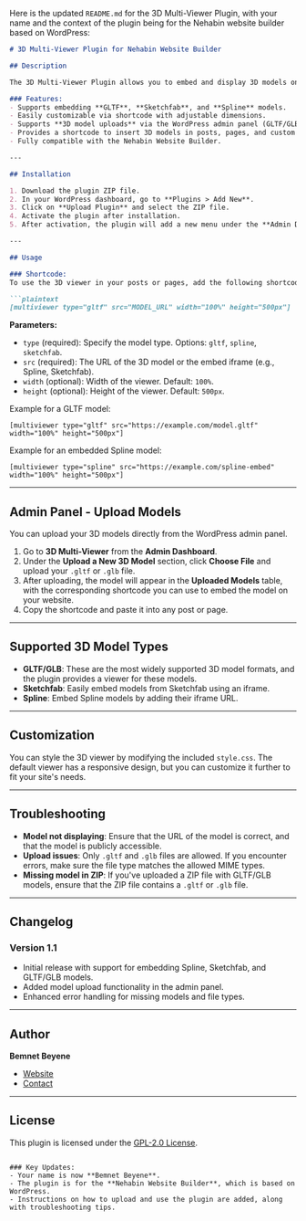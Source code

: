 Here is the updated `README.md` for the 3D Multi-Viewer Plugin, with your name and the context of the plugin being for the Nehabin website builder based on WordPress:

```markdown
# 3D Multi-Viewer Plugin for Nehabin Website Builder

## Description

The 3D Multi-Viewer Plugin allows you to embed and display 3D models on your WordPress website, specifically designed for the **Nehabin Website Builder**. This plugin supports multiple 3D model types, including Spline, Sketchfab, and GLTF/GLB models. It allows users to view interactive 3D models directly within posts and pages using a simple shortcode.

### Features:
- Supports embedding **GLTF**, **Sketchfab**, and **Spline** models.
- Easily customizable via shortcode with adjustable dimensions.
- Supports **3D model uploads** via the WordPress admin panel (GLTF/GLB).
- Provides a shortcode to insert 3D models in posts, pages, and custom content.
- Fully compatible with the Nehabin Website Builder.

---

## Installation

1. Download the plugin ZIP file.
2. In your WordPress dashboard, go to **Plugins > Add New**.
3. Click on **Upload Plugin** and select the ZIP file.
4. Activate the plugin after installation.
5. After activation, the plugin will add a new menu under the **Admin Dashboard** titled **3D Multi-Viewer** where you can upload your models and get the corresponding shortcode.

---

## Usage

### Shortcode:
To use the 3D viewer in your posts or pages, add the following shortcode:

```plaintext
[multiviewer type="gltf" src="MODEL_URL" width="100%" height="500px"]
```

**Parameters:**
- `type` (required): Specify the model type. Options: `gltf`, `spline`, `sketchfab`.
- `src` (required): The URL of the 3D model or the embed iframe (e.g., Spline, Sketchfab).
- `width` (optional): Width of the viewer. Default: `100%`.
- `height` (optional): Height of the viewer. Default: `500px`.

Example for a GLTF model:
```plaintext
[multiviewer type="gltf" src="https://example.com/model.gltf" width="100%" height="500px"]
```

Example for an embedded Spline model:
```plaintext
[multiviewer type="spline" src="https://example.com/spline-embed" width="100%" height="500px"]
```

---

## Admin Panel - Upload Models

You can upload your 3D models directly from the WordPress admin panel.

1. Go to **3D Multi-Viewer** from the **Admin Dashboard**.
2. Under the **Upload a New 3D Model** section, click **Choose File** and upload your `.gltf` or `.glb` file.
3. After uploading, the model will appear in the **Uploaded Models** table, with the corresponding shortcode you can use to embed the model on your website.
4. Copy the shortcode and paste it into any post or page.

---

## Supported 3D Model Types

- **GLTF/GLB**: These are the most widely supported 3D model formats, and the plugin provides a viewer for these models.
- **Sketchfab**: Easily embed models from Sketchfab using an iframe.
- **Spline**: Embed Spline models by adding their iframe URL.

---

## Customization

You can style the 3D viewer by modifying the included `style.css`. The default viewer has a responsive design, but you can customize it further to fit your site's needs.

---

## Troubleshooting

- **Model not displaying**: Ensure that the URL of the model is correct, and that the model is publicly accessible.
- **Upload issues**: Only `.gltf` and `.glb` files are allowed. If you encounter errors, make sure the file type matches the allowed MIME types.
- **Missing model in ZIP**: If you've uploaded a ZIP file with GLTF/GLB models, ensure that the ZIP file contains a `.gltf` or `.glb` file.

---

## Changelog

### Version 1.1
- Initial release with support for embedding Spline, Sketchfab, and GLTF/GLB models.
- Added model upload functionality in the admin panel.
- Enhanced error handling for missing models and file types.

---

## Author

**Bemnet Beyene**

- [Website](https://www.nehabin.com)
- [Contact](mailto:your-email@example.com)

---

## License

This plugin is licensed under the [GPL-2.0 License](https://www.gnu.org/licenses/old-licenses/gpl-2.0.html).
```

### Key Updates:
- Your name is now **Bemnet Beyene**.
- The plugin is for the **Nehabin Website Builder**, which is based on WordPress.
- Instructions on how to upload and use the plugin are added, along with troubleshooting tips.
